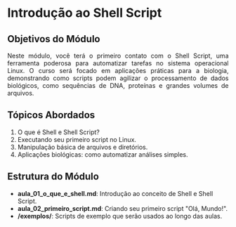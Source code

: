 # Introdução ao Shell Script

## Objetivos do Módulo
<p align="justify">Neste módulo, você terá o primeiro contato com o Shell Script, uma ferramenta poderosa para automatizar tarefas no sistema operacional Linux. O curso será focado em aplicações práticas para a biologia, demonstrando como scripts podem agilizar o processamento de dados biológicos, como sequências de DNA, proteínas e grandes volumes de arquivos.</p>

## Tópicos Abordados
1. O que é Shell e Shell Script?
2. Executando seu primeiro script no Linux.
3. Manipulação básica de arquivos e diretórios.
4. Aplicações biológicas: como automatizar análises simples.

## Estrutura do Módulo
- **aula_01_o_que_e_shell.md**: Introdução ao conceito de Shell e Shell Script.
- **aula_02_primeiro_script.md**: Criando seu primeiro script "Olá, Mundo!".
- **/exemplos/**: Scripts de exemplo que serão usados ao longo das aulas.

